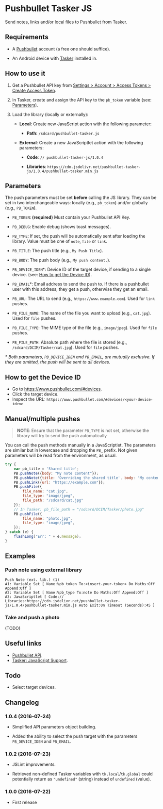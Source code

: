 # Pushbullet Tasker JS

Send notes, links and/or local files to Pushbullet from Tasker.

## Requirements

-  A [Pushbullet](https://www.pushbullet.com/) account (a free one should
   suffice).

-  An Android device with [Tasker][tk-play-store] installed in.

## How to use it

1. Get a Pushbullet API key from [Settings > Account > Access Tokens >
   Create Access Token][pb-settings].

2. In Tasker, create and assign the API key to the `pb_token` variable (see:
   [Parameters](#parameters)).

3. Load the library (locally or externally):

    - **Local**: Create new JavaScript action with the following parameter:

        - **Path**: `/sdcard/pushbullet-tasker.js`

    - **External**: Create a new JavaScriptlet action with the following
      parameters:

        - **Code**: `// pushbullet-tasker-js/1.0.4`

        - **Libraries**: `https://cdn.jsdelivr.net/pushbullet-tasker-js/1.0.4/pushbullet-tasker.min.js`

## Parameters

The push parameters must be set **before** calling the JS library. They can be
set in two interchangeable ways: locally (e.g., `pb_token`) and/or globally
(e.g., `PB_TOKEN`).

-  `PB_TOKEN`: **(required)** Must contain your Pushbullet API Key.

-  `PB_DEBUG`: Enable debug (shows toast messages).

-  `PB_TYPE`: If set, the push will be automatically sent after loading the
   library. Value must be one of `note`, `file` or `link`.

-  `PB_TITLE`: The push title (e.g., `My Push Title`).

-  `PB_BODY`: The push body (e.g., `My push content.`).

-  `PB_DEVICE_IDEN`\*: Device ID of the target device, if sending to a single
   device. (see: [How to get the Device ID](#how-to-get-the-device-id)).

-  `PB_EMAIL`\*: Email address to send the push to. If there is a pushbullet user
   with this address, they get a push, otherwise they get an email.

-  `PB_URL`: The URL to send (e.g., `https://www.example.com`). Used for `link`
   pushes.

-  `PB_FILE_NAME`: The name of the file you want to upload (e.g., `cat.jpg`).
   Used for `file` pushes.

-  `PB_FILE_TYPE`: The MIME type of the file (e.g., `image/jpeg`). Used for
   `file` pushes.

-  `PB_FILE_PATH`: Absolute path where the file is stored (e.g.,
   `/sdcard/DCIM/Tasker/cat.jpg`). Used for `file` pushes.

_\* Both parameters, `PB_DEVICE_IDEN` and `PB_EMAIL`, are mutually exclusive.
If they are omitted, the push will be sent to all devices._

## How to get the Device ID

- Go to <https://www.pushbullet.com/#devices>.
- Click the target device.
- Inspect the URL: `https://www.pushbullet.com/#devices/<your-device-iden>`

## Manual/multiple pushes

> **NOTE**: Ensure that the parameter `PB_TYPE` is not set, otherwise the
> library will try to send the push automatically

You can call the push methods manually in a JavaScriptlet. The parameters are
similar but in lowercase and dropping the `PB_` prefix. Not given parameters
will be read from the environment, as usual.

```javascript
try {
    var pb_title = 'Shared title';
    PB.pushNote({body: "My note content"});
    PB.pushNote({title: 'Overriding the shared title', body: "My content"});
    PB.pushLink({url: "https://example.com"});
    PB.pushFile({
        file_name: "cat.jpg",
        file_type: "image/jpeg",
        file_path: "/sdcard/cat.jpg"
    });
    // In Tasker: pb_file_path = "/sdcard/DCIM/Tasker/photo.jpg"
    PB.pushFile({
        file_name: "photo.jpg",
        file_type: "image/jpeg",
    });
} catch (e) {
    flashLong("Err: " + e.message);
}
```

## Examples

### Push note using external library

```
Push Note (ext. lib.) (1)
A1: Variable Set [ Name:%pb_token To:<insert-your-token> Do Maths:Off Append:Off ]
A2: Variable Set [ Name:%pb_type To:note Do Maths:Off Append:Off ]
A3: JavaScriptlet [ Code:// Libraries:https://cdn.jsdelivr.net/pushbullet-tasker-js/1.0.4/pushbullet-tasker.min.js Auto Exit:On Timeout (Seconds):45 ]
```

### Take and push a photo

(TODO)

## Useful links

- [Pushbullet API][pb-api-docs].
- [Tasker: JavaScript Support][tk-js-support].

## Todo

- Select target devices.

## Changelog

### 1.0.4 (2016-07-24)

- Simplified API parameters object building.

- Added the ability to select the push target with the parameters
  `PB_DEVICE_IDEN` and `PB_EMAIL`.

### 1.0.2 (2016-07-23)

- JSLint improvements.

- Retrieved non-defined Tasker variables with `tk.local`/`tk.global` could
  potentially return as `"undefined"` (string) instead of `undefined` (value).

### 1.0.0 (2016-07-22)

- First release

<!-- references -->

[pb-api-docs]: https://docs.pushbullet.com/
[pb-settings]: https://www.pushbullet.com/#settings
[tk-js-support]: http://tasker.dinglisch.net/userguide/en/javascript.html
[tk-play-store]: https://play.google.com/store/apps/details?id=net.dinglisch.android.taskerm
